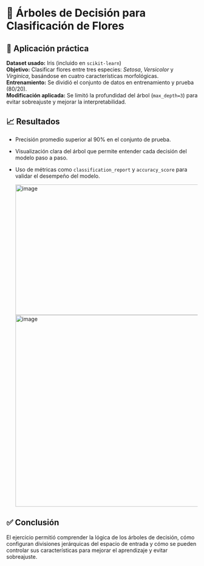 # 📝 Árboles de Decisión para Clasificación de Flores  

## 🧪 Aplicación práctica  
**Dataset usado:** Iris (incluido en `scikit-learn`)  
**Objetivo:** Clasificar flores entre tres especies: *Setosa*, *Versicolor* y *Virginica*, basándose en cuatro características morfológicas.  
**Entrenamiento:** Se dividió el conjunto de datos en entrenamiento y prueba (80/20).  
**Modificación aplicada:** Se limitó la profundidad del árbol (`max_depth=3`) para evitar sobreajuste y mejorar la interpretabilidad.

## 📈 Resultados  
- Precisión promedio superior al 90% en el conjunto de prueba.  
- Visualización clara del árbol que permite entender cada decisión del modelo paso a paso.  
- Uso de métricas como `classification_report` y `accuracy_score` para validar el desempeño del modelo.

  <img width="651" height="343" alt="image" src="https://github.com/user-attachments/assets/c951015f-4dfd-4493-a906-272b3a73954e" />
  <img width="950" height="504" alt="image" src="https://github.com/user-attachments/assets/8a48870e-f694-41f0-a4ff-1b98adfbcc9c" />


## ✅ Conclusión  
El ejercicio permitió comprender la lógica de los árboles de decisión, cómo configuran divisiones jerárquicas del espacio de entrada y cómo se pueden controlar sus características para mejorar el aprendizaje y evitar sobreajuste.

